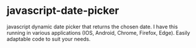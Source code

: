 # javascript-date-picker
javascript dynamic date picker that returns the chosen date. I have this running in various applications (IOS, Android, Chrome, Firefox, Edge). Easily adaptable code to suit your needs.
